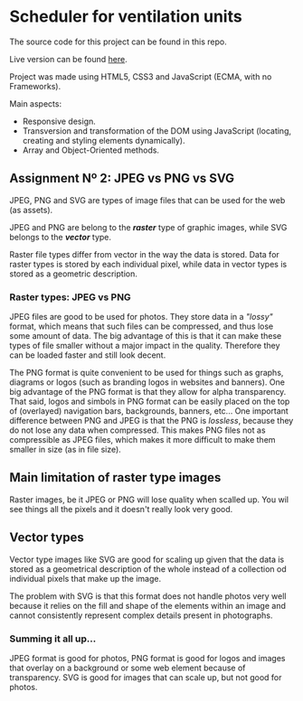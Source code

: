 # Scheduler for ventilation units

The source code for this project can be found in this repo. 

Live version can be found [here](https://alexmonteirocastro.github.io/ventilation-schedule/).

Project was made using HTML5, CSS3 and JavaScript (ECMA, with no Frameworks).

Main aspects:

* Responsive design.
* Transversion and transformation of the DOM using JavaScript (locating, creating and styling elements dynamically).
* Array and Object-Oriented methods. 

## Assignment Nº 2: JPEG vs PNG vs SVG

JPEG, PNG and SVG are types of image files that can be used for the web (as assets).

JPEG and PNG are belong to the __*raster*__ type of graphic images, while SVG belongs to the __*vector*__ type. 

Raster file types differ from vector in the way the data is stored. Data for raster types is stored by each individual pixel, while data in vector types is stored as a geometric description.

### Raster types: JPEG vs PNG

JPEG files are good to be used for photos. They store data in a *"lossy"* format, which means that such files can be compressed, and thus lose some amount of data. The big advantage of this is that it can make these types of file smaller without a major impact in the quality. Therefore they can be loaded faster and still look decent.

The PNG format is quite convenient to be used for things such as graphs, diagrams or logos (such as branding logos in websites and banners). One big advantage of the PNG format is that they allow for alpha transparency. That said, logos and simbols in PNG format can be easily placed on the top of (overlayed) navigation bars, backgrounds, banners, etc... 
One important difference between PNG and JPEG is that the PNG is *lossless*, because they do not lose any data when compressed. This makes PNG files not as compressible as JPEG files, which makes it more difficult to make them smaller in size (as in file size).

## Main limitation of raster type images

Raster images, be it JPEG or PNG will lose quality when scalled up. You wil see things all the pixels and it doesn't really look very good. 

## Vector types

Vector type images like SVG are good for scaling up given that the data is stored as a geometrical description of the whole instead of a collection od individual pixels that make up the image.

The problem with SVG is that this format does not handle photos very well because it relies on the fill and shape of the elements within an image and cannot consistently represent complex details present in photographs.  

### Summing it all up...

JPEG format is good for photos, PNG format is good for logos and images that overlay on a background or some web element because of transparency. SVG is good for images that can scale up, but not good for photos. 